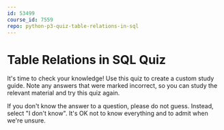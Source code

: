 ```yaml
---
id: 53499
course_id: 7559
repo: python-p3-quiz-table-relations-in-sql
---
```


# Table Relations in SQL Quiz

It's time to check your knowledge! Use this quiz to create a custom study guide.
Note any answers that were marked incorrect, so you can study the relevant
material and try this quiz again.

If you don't know the answer to a question, please do not guess. Instead, select
"I don't know". It's OK not to know everything and to admit when we're unsure.
